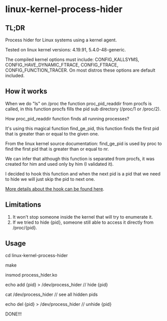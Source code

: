 # linux-kernel-process-hider
## TL;DR
Process hider for Linux systems using a kernel agent.

Tested on linux kernel versions: 4.19.91, 5.4.0-48-generic.

The compiled kernel options must include: CONFIG_KALLSYMS, CONFIG_HAVE_DYNAMIC_FTRACE, CONFIG_FTRACE, CONFIG_FUNCTION_TRACER. On most distros these options are default included.

## How it works
When we do "ls" on /proc the function proc_pid_readdir from procfs is called, in this function procfs fills the pid sub directory (/proc/1 or /proc/2).

How proc_pid_readdir function finds all running processes?

It's using this magical function find_ge_pid, this function finds the first pid that is greater than or equal to the given one.

From the linux kernel source documentation: 
find_ge_pid is used by proc to find the first pid that is greater than or equal to nr.

We can infer that although this function is separated from procfs, it was created for him and used only by him (I validated it).

I decided to hook this function and when the next pid is a pid that we need to hide we will just skip the pid to next one.

[More details about the hook can be found here](https://github.com/Rhydon1337/linux-kernel-ata-sniffer).

## Limitations
1. It won't stop someone inside the kernel that will try to enumerate it.
2. If we tried to hide {pid}, someone still able to access it directly from /proc/{pid}.

## Usage
cd linux-kernel-process-hider

make

insmod process_hider.ko

echo add {pid} > /dev/process_hider // hide {pid}

cat /dev/process_hider // see all hidden pids

echo del {pid} > /dev/process_hider // unhide {pid}

DONE!!!
